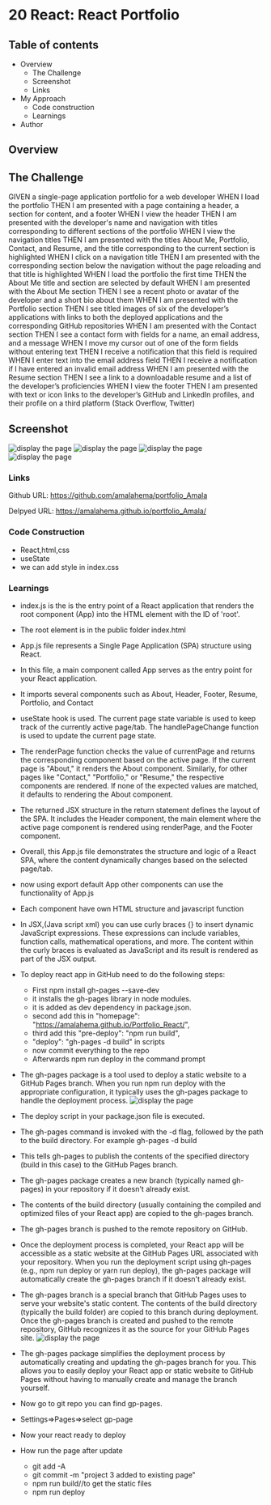 # 20 React: React Portfolio
## Table of contents
- Overview
    - The Challenge
    - Screenshot
    - Links
- My Approach
    - Code construction
    - Learnings
- Author
## Overview

## The Challenge

GIVEN a single-page application portfolio for a web developer
WHEN I load the portfolio
THEN I am presented with a page containing a header, a section for content, and a footer
WHEN I view the header
THEN I am presented with the developer's name and navigation with titles corresponding to different sections of the portfolio
WHEN I view the navigation titles
THEN I am presented with the titles About Me, Portfolio, Contact, and Resume, and the title corresponding to the current section is highlighted
WHEN I click on a navigation title
THEN I am presented with the corresponding section below the navigation without the page reloading and that title is highlighted
WHEN I load the portfolio the first time
THEN the About Me title and section are selected by default
WHEN I am presented with the About Me section
THEN I see a recent photo or avatar of the developer and a short bio about them
WHEN I am presented with the Portfolio section
THEN I see titled images of six of the developer’s applications with links to both the deployed applications and the corresponding GitHub repositories
WHEN I am presented with the Contact section
THEN I see a contact form with fields for a name, an email address, and a message
WHEN I move my cursor out of one of the form fields without entering text
THEN I receive a notification that this field is required
WHEN I enter text into the email address field
THEN I receive a notification if I have entered an invalid email address
WHEN I am presented with the Resume section
THEN I see a link to a downloadable resume and a list of the developer’s proficiencies
WHEN I view the footer
THEN I am presented with text or icon links to the developer’s GitHub and LinkedIn profiles, and their profile on a third platform (Stack Overflow, Twitter)


## Screenshot
![display the page](./src/Assets/About.PNG)
![display the page](./src/Assets/Portfolio.PNG)
![display the page](./src/Assets/Resume.PNG)
![display the page](./src/Assets/contact.png)



### Links
Github URL:  https://github.com/amalahema/portfolio_Amala


Delpyed URL: https://amalahema.github.io/portfolio_Amala/



### Code Construction
- React,html,css
- useState
- we can add style in index.css

### Learnings
- index.js is the is the entry point of a React application that renders the root component (App) into the HTML element with the ID of 'root'.

- The root element is in the public folder index.html  <div id="root">

- App.js file represents a Single Page Application (SPA) structure using React.

- In this file, a main component called App serves as the entry point for your React application. 

- It imports several components such as About, Header, Footer, Resume, Portfolio, and Contact

- useState hook is used. The current page state variable is used to keep track of the currently active page/tab. The handlePageChange function is used to update the current page state.

- The renderPage function checks the value of currentPage and returns the corresponding component based on the active page. If the current page is "About," it renders the About component. Similarly, for other pages like "Contact," "Portfolio," or "Resume," the respective components are rendered. If none of the expected values are matched, it defaults to rendering the About component.

- The returned JSX structure in the return statement defines the layout of the SPA. It includes the Header component, the main element where the active page component is rendered using renderPage, and the Footer component.

- Overall, this App.js file demonstrates the structure and logic of a React SPA, where the content dynamically changes based on the selected page/tab.

- now using export default App other components can use the functionality of App.js

- Each component have own HTML structure and javascript function

- In JSX,(Java script xml) you can use curly braces {} to insert dynamic JavaScript expressions. These expressions can include variables, function calls, mathematical operations, and more. The content within the curly braces is evaluated as JavaScript and its result is rendered as part of the JSX output.

- To deploy react app in GitHub need to do the following steps:
    - First npm install gh-pages --save-dev
    - it installs the gh-pages library in node modules.
    - it is added as dev dependency in package.json.
    - second add this in  "homepage": "https://amalahema.github.io/Portfolio_React/",
    - third  add this  "pre-deploy": "npm run build",
    - "deploy": "gh-pages -d build" in scripts
    - now commit everything to the repo
    - Afterwards npm run deploy in the command prompt
- The gh-pages package is a tool used to deploy a static website to a GitHub Pages branch. When you run npm run deploy  with the appropriate configuration, it typically uses the gh-pages package to handle the deployment process.
![display the page](./src/Assets/gppage.PNG)

- The deploy script in your package.json file is executed.

- The gh-pages command is invoked with the -d flag, followed by the path to the build directory. For example gh-pages -d build
- This tells gh-pages to publish the contents of the specified directory (build in this case) to the GitHub Pages branch.

- The gh-pages package creates a new branch (typically named gh-pages) in your repository if it doesn't already exist.

- The contents of the build directory (usually containing the compiled and optimized files of your React app) are copied to the gh-pages branch.

- The gh-pages branch is pushed to the remote repository on GitHub.

- Once the deployment process is completed, your React app will be accessible as a static website at the GitHub Pages URL associated with your repository.
When you run the deployment script using gh-pages (e.g., npm run deploy or yarn run deploy), the gh-pages package will automatically create the gh-pages branch if it doesn't already exist.

- The gh-pages branch is a special branch that GitHub Pages uses to serve your website's static content. The contents of the build directory (typically the build folder) are copied to this branch during deployment. Once the gh-pages branch is created and pushed to the remote repository, GitHub recognizes it as the source for your GitHub Pages site.
![display the page](./src/Assets/gp_static_file.PNG)

-  The gh-pages package simplifies the deployment process by automatically creating and updating the gh-pages branch for you. This allows you to easily deploy your React app or static website to GitHub Pages without having to manually create and manage the branch yourself.

- Now go to git repo you can  find gp-pages.

- Settings=>Pages=>select gp-page

- Now your react ready to deploy

- How run the page after update
  -   git add -A
  -   git commit -m "project 3 added to existing page"
  -   npm run build//to get the static files
  -   npm run deploy


